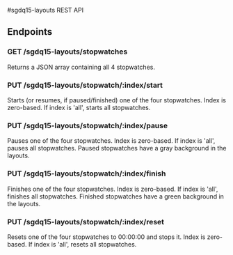 #sgdq15-layouts REST API

## Endpoints
### GET /sgdq15-layouts/stopwatches
Returns a JSON array containing all 4 stopwatches.

### PUT /sgdq15-layouts/stopwatch/:index/start
Starts (or resumes, if paused/finished) one of the four stopwatches. Index is zero-based.
If index is 'all', starts all stopwatches.

### PUT /sgdq15-layouts/stopwatch/:index/pause
Pauses one of the four stopwatches. Index is zero-based.
If index is 'all', pauses all stopwatches. Paused stopwatches have a gray background in the layouts.

### PUT /sgdq15-layouts/stopwatch/:index/finish
Finishes one of the four stopwatches. Index is zero-based.
If index is 'all', finishes all stopwatches. Finished stopwatches have a green background in the layouts.

### PUT /sgdq15-layouts/stopwatch/:index/reset
Resets one of the four stopwatches to 00:00:00 and stops it. Index is zero-based.
If index is 'all', resets all stopwatches.
